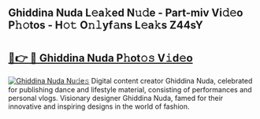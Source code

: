 ## Ghiddina Nuda L𝚎a𝚔ed N𝚞𝚍e - Part-miv Vi𝚍𝚎o P𝚑𝚘tos - H𝚘𝚝 O𝚗𝚕yf𝚊ns L𝚎a𝚔s Z44sY

# <h2><a href="http://kf3125.oniu.top/?m=Ghiddina+Nuda">🔗👉 🔴 Ghiddina Nuda P𝚑ot𝚘𝚜 V𝚒d𝚎o</a></h2>

[![Ghiddina Nuda Nu𝚍e𝚜](https://i.imgur.com/0qMVB7G.gif)](http://kf3125.oniu.top/?m=Ghiddina+Nuda)
Digital content creator Ghiddina Nuda, celebrated for publishing dance and lifestyle material, consisting of performances and personal vlogs. Visionary designer Ghiddina Nuda, famed for their innovative and inspiring designs in the world of fashion.  
